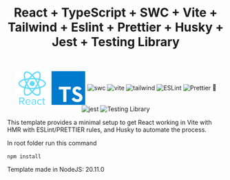 <h1 align="center"> React + TypeScript + SWC + Vite + Tailwind + Eslint + Prettier + Husky + Jest + Testing Library</h1>
<br>

<p align="center">
<img src="https://raw.githubusercontent.com/devicons/devicon/master/icons/react/react-original-wordmark.svg" alt="react" align="center" width="80" height="80"/>
<img src="https://raw.githubusercontent.com/devicons/devicon/master/icons/typescript/typescript-original.svg" alt="typescript" align="center" width="80" height="80"/>
<img src="https://swc.rs/logo.png" alt="swc" align="center" width="120" height="80"/>
<img src="https://github.com/alexZ7000/UsinaEcoCultural/assets/78627928/b82095b6-48ad-42c2-90a3-a2d0ea890da1" alt="vite" align="center" width="80" height="80"/>
<img src="https://upload.wikimedia.org/wikipedia/commons/thumb/d/d5/Tailwind_CSS_Logo.svg/1024px-Tailwind_CSS_Logo.svg.png?20230715030042" alt="tailwind" align="center" width="75" height="60" />
<img src="https://external-content.duckduckgo.com/iu/?u=https%3A%2F%2Fmiguelmachado.dev%2Fassets%2Fimg%2F1_3adbbrn3gotbz72xqfo96g.png&f=1&nofb=1&ipt=815bdc1a92129a989194fc10b59209968b7cb74bd6273ab809a219462fffe4e8&ipo=images" alt="ESLint" align="center" width="120" height="80"/>
<img src="https://prettier.io/icon.png" alt="Prettier" align="center" width="80" height="80"/>
🐶
<img src="https://cdn.freebiesupply.com/logos/large/2x/jest-logo-png-transparent.png" alt="jest" width="80" />
<img src="https://seeklogo.com/images/T/testing-library-logo-FFB8C5C0B6-seeklogo.com.png?v=637852764070000000" alt="Testing Library" width="80" /></p>

This template provides a minimal setup to get React working in Vite with HMR
with ESLint/PRETTIER rules, and Husky to automate the process.

In root folder run this command

```node
npm install
```

Template made in NodeJS: 20.11.0
